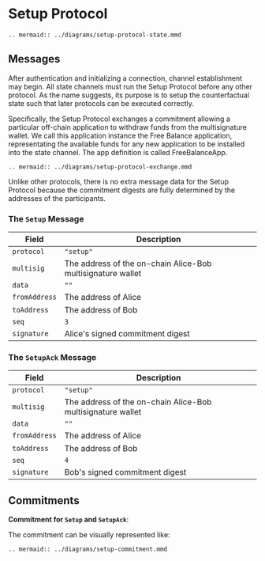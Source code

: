 # Setup Protocol

```eval_rst
.. mermaid:: ../diagrams/setup-protocol-state.mmd
```

## Messages

After authentication and initializing a connection, channel establishment may begin. All state channels must run the Setup Protocol before any other protocol. As the name suggests, its purpose is to setup the counterfactual state such that later protocols can be executed correctly.

Specifically, the Setup Protocol exchanges a commitment allowing a particular off-chain application to withdraw funds from the multisignature wallet. We call this application instance the Free Balance application, representating the available funds for any new application to be installed into the state channel. The app definition is called FreeBalanceApp.

```eval_rst
.. mermaid:: ../diagrams/setup-protocol-exchange.mmd
```

Unlike other protocols, there is no extra message data for the Setup Protocol because the commitment digests are fully determined by the addresses of the participants.

### The **`Setup`** Message

|     Field     |                         Description                         |
| ------------- | ----------------------------------------------------------- |
| `protocol`    | `"setup"`                                                   |
| `multisig`    | The address of the on-chain Alice-Bob multisignature wallet |
| `data`        | `""`                                                        |
| `fromAddress` | The address of Alice                                        |
| `toAddress`   | The address of Bob                                          |
| `seq`         | `3`                                                         |
| `signature`   | Alice's signed commitment digest                            |

### The **`SetupAck`** Message

|     Field     |                         Description                         |
| ------------- | ----------------------------------------------------------- |
| `protocol`    | `"setup"`                                                   |
| `multisig`    | The address of the on-chain Alice-Bob multisignature wallet |
| `data`        | `""`                                                        |
| `fromAddress` | The address of Alice                                        |
| `toAddress`   | The address of Bob                                          |
| `seq`         | `4`                                                         |
| `signature`   | Bob's signed commitment digest                              |

## Commitments

**Commitment for `Setup` and `SetupAck`**:

The commitment can be visually represented like:

```eval_rst
.. mermaid:: ../diagrams/setup-commitment.mmd
```
